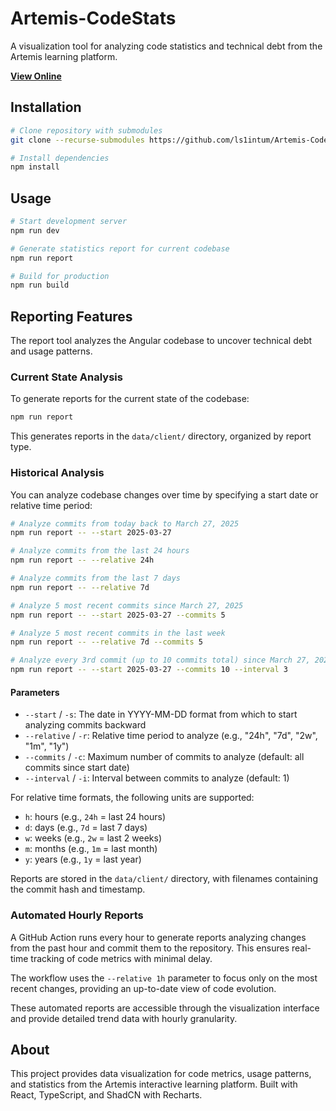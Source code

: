 # Artemis-CodeStats

A visualization tool for analyzing code statistics and technical debt from the Artemis learning platform.

**[View Online](https://ls1intum.github.io/Artemis-CodeStats/)**

## Installation

```bash
# Clone repository with submodules
git clone --recurse-submodules https://github.com/ls1intum/Artemis-CodeStats.git

# Install dependencies
npm install
```

## Usage

```bash
# Start development server
npm run dev

# Generate statistics report for current codebase
npm run report

# Build for production
npm run build
```

## Reporting Features

The report tool analyzes the Angular codebase to uncover technical debt and usage patterns.

### Current State Analysis

To generate reports for the current state of the codebase:

```bash
npm run report
```

This generates reports in the `data/client/` directory, organized by report type.

### Historical Analysis

You can analyze codebase changes over time by specifying a start date or relative time period:

```bash
# Analyze commits from today back to March 27, 2025
npm run report -- --start 2025-03-27

# Analyze commits from the last 24 hours
npm run report -- --relative 24h

# Analyze commits from the last 7 days
npm run report -- --relative 7d

# Analyze 5 most recent commits since March 27, 2025
npm run report -- --start 2025-03-27 --commits 5 

# Analyze 5 most recent commits in the last week
npm run report -- --relative 7d --commits 5

# Analyze every 3rd commit (up to 10 commits total) since March 27, 2025
npm run report -- --start 2025-03-27 --commits 10 --interval 3
```

#### Parameters

- `--start` / `-s`: The date in YYYY-MM-DD format from which to start analyzing commits backward
- `--relative` / `-r`: Relative time period to analyze (e.g., "24h", "7d", "2w", "1m", "1y")
- `--commits` / `-c`: Maximum number of commits to analyze (default: all commits since start date)
- `--interval` / `-i`: Interval between commits to analyze (default: 1)

For relative time formats, the following units are supported:

- `h`: hours (e.g., `24h` = last 24 hours)
- `d`: days (e.g., `7d` = last 7 days)
- `w`: weeks (e.g., `2w` = last 2 weeks)
- `m`: months (e.g., `1m` = last month)
- `y`: years (e.g., `1y` = last year)

Reports are stored in the `data/client/` directory, with filenames containing the commit hash and timestamp.

### Automated Hourly Reports

A GitHub Action runs every hour to generate reports analyzing changes from the past hour and commit them to the repository. This ensures real-time tracking of code metrics with minimal delay.

The workflow uses the `--relative 1h` parameter to focus only on the most recent changes, providing an up-to-date view of code evolution.

These automated reports are accessible through the visualization interface and provide detailed trend data with hourly granularity.

## About

This project provides data visualization for code metrics, usage patterns, and statistics from the Artemis interactive learning platform. Built with React, TypeScript, and ShadCN with Recharts.
